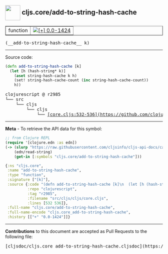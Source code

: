 ## <img width="48px" valign="middle" src="http://i.imgur.com/Hi20huC.png"> cljs.core/add-to-string-hash-cache

 <table border="1">
<tr>

<td>function</td>
<td><a href="https://github.com/cljsinfo/cljs-api-docs/tree/0.0-1424"><img valign="middle" alt="[+] 0.0-1424" src="https://img.shields.io/badge/+-0.0--1424-lightgrey.svg"></a> </td>
</tr>
</table>

 <samp>
(__add-to-string-hash-cache__ k)<br>
</samp>

---





Source code:

```clj
(defn add-to-string-hash-cache [k]
  (let [h (hash-string* k)]
    (aset string-hash-cache k h)
    (set! string-hash-cache-count (inc string-hash-cache-count))
    h))
```

 <pre>
clojurescript @ r2985
└── src
    └── cljs
        └── cljs
            └── <ins>[core.cljs:532-536](https://github.com/clojure/clojurescript/blob/r2985/src/cljs/cljs/core.cljs#L532-L536)</ins>
</pre>


---

__Meta__ - To retrieve the API data for this symbol:

```clj
;; from Clojure REPL
(require '[clojure.edn :as edn])
(-> (slurp "https://raw.githubusercontent.com/cljsinfo/cljs-api-docs/catalog/cljs-api.edn")
    (edn/read-string)
    (get-in [:symbols "cljs.core/add-to-string-hash-cache"]))
```

```clj
{:ns "cljs.core",
 :name "add-to-string-hash-cache",
 :type "function",
 :signature ["[k]"],
 :source {:code "(defn add-to-string-hash-cache [k]\n  (let [h (hash-string* k)]\n    (aset string-hash-cache k h)\n    (set! string-hash-cache-count (inc string-hash-cache-count))\n    h))",
          :repo "clojurescript",
          :tag "r2985",
          :filename "src/cljs/cljs/core.cljs",
          :lines [532 536]},
 :full-name "cljs.core/add-to-string-hash-cache",
 :full-name-encode "cljs.core_add-to-string-hash-cache",
 :history [["+" "0.0-1424"]]}

```

---

__Contributions__ to this document are accepted as Pull Requests to the following file:

 <pre>
[cljsdoc/cljs.core_add-to-string-hash-cache.cljsdoc](https://github.com/cljsinfo/cljs-api-docs/blob/master/cljsdoc/cljs.core_add-to-string-hash-cache.cljsdoc)
</pre>

